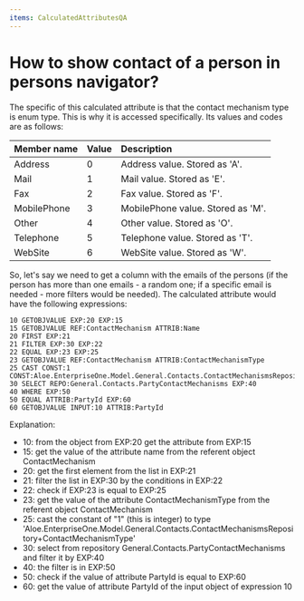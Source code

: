 ```yaml
---
items: CalculatedAttributesQA
---
```


# How to show contact of a person in persons navigator?

The specific of this calculated attribute is that the contact mechanism type is enum type. This is why it is accessed specifically. Its values and codes are as follows:

| Member name | Value | Description                       |
| :---------- | :---- | :-------------------------------- |
| Address     | 0     | Address value. Stored as 'A'.     |
| Mail        | 1     | Mail value. Stored as 'E'.        |
| Fax         | 2     | Fax value. Stored as 'F'.         |
| MobilePhone | 3     | MobilePhone value. Stored as 'M'. |
| Other       | 4     | Other value. Stored as 'O'.       |
| Telephone   | 5     | Telephone value. Stored as 'T'.   |
| WebSite     | 6     | WebSite value. Stored as 'W'.     |

So, let's say we need to get a column with the emails of the persons (if the person has more than one emails - a random one; if a specific email is needed - more filters would be needed). The calculated attribute would have the following expressions:

```
10 GETOBJVALUE EXP:20 EXP:15
15 GETOBJVALUE REF:ContactMechanism ATTRIB:Name
20 FIRST EXP:21 
21 FILTER EXP:30 EXP:22
22 EQUAL EXP:23 EXP:25
23 GETOBJVALUE REF:ContactMechanism ATTRIB:ContactMechanismType
25 CAST CONST:1 CONST:Aloe.EnterpriseOne.Model.General.Contacts.ContactMechanismsRepository+ContactMechanismType
30 SELECT REPO:General.Contacts.PartyContactMechanisms EXP:40
40 WHERE EXP:50 
50 EQUAL ATTRIB:PartyId EXP:60
60 GETOBJVALUE INPUT:10 ATTRIB:PartyId
```

Explanation:

- 10: from the object from EXP:20 get the attribute from EXP:15
- 15: get the value of the attribute name from the referent object ContactMechanism
- 20: get the first element from the list in EXP:21
- 21: filter the list in EXP:30 by the conditions in EXP:22
- 22: check if EXP:23 is equal to EXP:25
- 23: get the value of the attribute ContactMechanismType from the referent object ContactMechanism
- 25: cast the constant of "1" (this is integer) to type 'Aloe.EnterpriseOne.Model.General.Contacts.ContactMechanismsRepository+ContactMechanismType'
- 30: select from repository General.Contacts.PartyContactMechanisms and filter it by EXP:40
- 40: the filter is in EXP:50
- 50: check if the value of attribute PartyId is equal to EXP:60
- 60: get the value of attribute PartyId of the input object of expression 10

